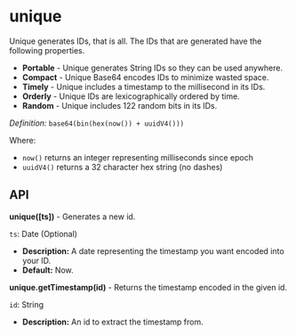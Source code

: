 # unique

Unique generates IDs, that is all.  The IDs that are generated have the following properties.

* **Portable** - Unique generates String IDs so they can be used anywhere.
* **Compact** - Unique Base64 encodes IDs to minimize wasted space.
* **Timely** - Unique includes a timestamp to the millisecond in its IDs.
* **Orderly** - Unique IDs are lexicographically ordered by time.
* **Random** - Unique includes 122 random bits in its IDs.

*Definition:* `base64(bin(hex(now()) + uuidV4()))`

Where:

* `now()` returns an integer representing milliseconds since epoch
* `uuidV4()` returns a 32 character hex string (no dashes)

## API

**unique([ts])** - Generates a new id.

`ts`: Date (Optional)

* **Description:** A date representing the timestamp you want encoded into your ID.
* **Default:** Now.

**unique.getTimestamp(id)** - Returns the timestamp encoded in the given id.

`id`: String

* **Description:** An id to extract the timestamp from.
